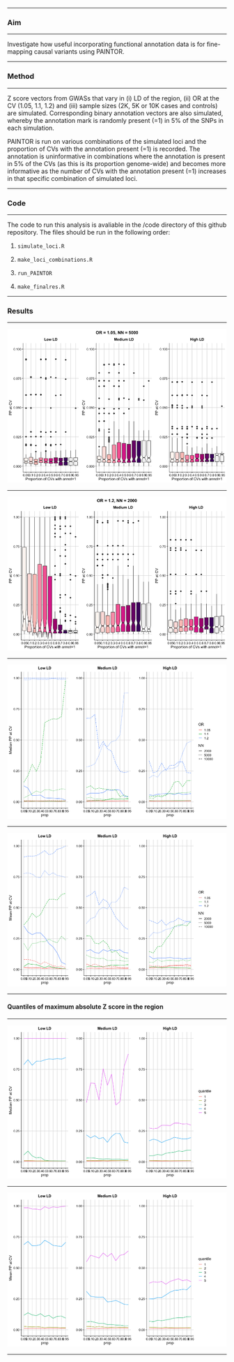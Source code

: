 ------------------------------------------------------------------------

### Aim

------------------------------------------------------------------------

Investigate how useful incorporating functional annotation data is for
fine-mapping causal variants using PAINTOR.

------------------------------------------------------------------------

### Method

------------------------------------------------------------------------

Z score vectors from GWASs that vary in (i) LD of the region, (ii) OR at
the CV (1.05, 1.1, 1.2) and (iii) sample sizes (2K, 5K or 10K cases and
controls) are simulated. Corresponding binary annotation vectors are
also simulated, whereby the annotation mark is randomly present (=1) in
5% of the SNPs in each simulation.

PAINTOR is run on various combinations of the simulated loci and the
proportion of CVs with the annotation present (=1) is recorded. The
annotation is uninformative in combinations where the annotation is
present in 5% of the CVs (as this is its proportion genome-wide) and
becomes more informative as the number of CVs with the annotation
present (=1) increases in that specific combination of simulated loci.

------------------------------------------------------------------------

### Code

------------------------------------------------------------------------

The code to run this analysis is avaliable in the /code directory of
this github repository. The files should be run in the following order:

1.  `simulate_loci.R`

2.  `make_loci_combinations.R`

3.  `run_PAINTOR`

4.  `make_finalres.R`

------------------------------------------------------------------------

### Results

------------------------------------------------------------------------

![](README_files/figure-markdown_github/unnamed-chunk-1-1.png)

------------------------------------------------------------------------

![](README_files/figure-markdown_github/unnamed-chunk-2-1.png)

------------------------------------------------------------------------

![](README_files/figure-markdown_github/unnamed-chunk-3-1.png)

------------------------------------------------------------------------

![](README_files/figure-markdown_github/unnamed-chunk-4-1.png)

------------------------------------------------------------------------

#### Quantiles of maximum absolute Z score in the region

------------------------------------------------------------------------

![](README_files/figure-markdown_github/unnamed-chunk-5-1.png)

------------------------------------------------------------------------

![](README_files/figure-markdown_github/unnamed-chunk-6-1.png)

------------------------------------------------------------------------
